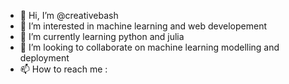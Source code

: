 - 👋 Hi, I’m @creativebash
- 👀 I’m interested in machine learning and web developement
- 🌱 I’m currently learning python and julia
- 💞️ I’m looking to collaborate on machine learning modelling and deployment
- 📫 How to reach me :

<!---
creativebash/creativebash is a ✨ special ✨ repository because its `README.md` (this file) appears on your GitHub profile.
You can click the Preview link to take a look at your changes.
--->
